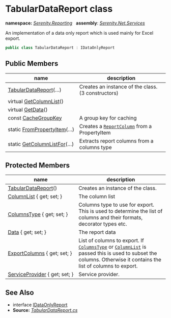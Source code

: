 # TabularDataReport class
**namespace:** *[Serenity.Reporting](../README.md#serenity.reporting-namespace)*   **assembly**: *[Serenity.Net.Services](../README.md)*

An implementation of a data only report which is used mainly for Excel export.

```csharp
public class TabularDataReport : IDataOnlyReport
```

## Public Members

| name | description |
| --- | --- |
| [TabularDataReport](TabularDataReport/TabularDataReport.md)(…) | Creates an instance of the class. (3 constructors) |
| virtual [GetColumnList](TabularDataReport/GetColumnList.md)() |  |
| virtual [GetData](TabularDataReport/GetData.md)() |  |
| const [CacheGroupKey](TabularDataReport/CacheGroupKey.md) | A group key for caching |
| static [FromPropertyItem](TabularDataReport/FromPropertyItem.md)(…) | Creates a [`ReportColumn`](ReportColumn.md) from a PropertyItem |
| static [GetColumnListFor](TabularDataReport/GetColumnListFor.md)(…) | Extracts report columns from a columns type |

## Protected Members

| name | description |
| --- | --- |
| [TabularDataReport](TabularDataReport/TabularDataReport.md)() | Creates an instance of the class. |
| [ColumnList](TabularDataReport/ColumnList.md) { get; set; } | The column list |
| [ColumnsType](TabularDataReport/ColumnsType.md) { get; set; } | Columns type to use for export. This is used to determine the list of columns and their formats, decorator types etc. |
| [Data](TabularDataReport/Data.md) { get; set; } | The report data |
| [ExportColumns](TabularDataReport/ExportColumns.md) { get; set; } | List of columns to export. If [`ColumnsType`](TabularDataReport/ColumnsType.md) or [`ColumnList`](TabularDataReport/ColumnList.md) is passed this is used to subset the columns. Otherwise it contains the list of columns to export. |
| [ServiceProvider](TabularDataReport/ServiceProvider.md) { get; set; } | Service provider. |

## See Also

* interface [IDataOnlyReport](IDataOnlyReport.md)
* **Source:** *[TabularDataReport.cs](https://github.com/serenity-is/Serenity/blob/master/src/Serenity.Net.Services/Reporting/TabularDataReport.cs)*